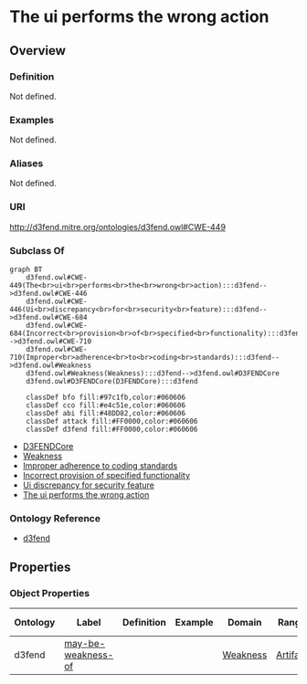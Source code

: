 # The ui performs the wrong action

## Overview

### Definition
Not defined.

### Examples
Not defined.

### Aliases
Not defined.

### URI
http://d3fend.mitre.org/ontologies/d3fend.owl#CWE-449

### Subclass Of
```mermaid
graph BT
    d3fend.owl#CWE-449(The<br>ui<br>performs<br>the<br>wrong<br>action):::d3fend-->d3fend.owl#CWE-446
    d3fend.owl#CWE-446(Ui<br>discrepancy<br>for<br>security<br>feature):::d3fend-->d3fend.owl#CWE-684
    d3fend.owl#CWE-684(Incorrect<br>provision<br>of<br>specified<br>functionality):::d3fend-->d3fend.owl#CWE-710
    d3fend.owl#CWE-710(Improper<br>adherence<br>to<br>coding<br>standards):::d3fend-->d3fend.owl#Weakness
    d3fend.owl#Weakness(Weakness):::d3fend-->d3fend.owl#D3FENDCore
    d3fend.owl#D3FENDCore(D3FENDCore):::d3fend
    
    classDef bfo fill:#97c1fb,color:#060606
    classDef cco fill:#e4c51e,color:#060606
    classDef abi fill:#48DD82,color:#060606
    classDef attack fill:#FF0000,color:#060606
    classDef d3fend fill:#FF0000,color:#060606
```

- [D3FENDCore](/docs/ontology/reference/model/D3FENDCore/D3FENDCore.md)
- [Weakness](/docs/ontology/reference/model/D3FENDCore/Weakness/Weakness.md)
- [Improper adherence to coding standards](/docs/ontology/reference/model/D3FENDCore/Weakness/Improper%20adherence%20to%20coding%20standards/Improper%20adherence%20to%20coding%20standards.md)
- [Incorrect provision of specified functionality](/docs/ontology/reference/model/D3FENDCore/Weakness/Improper%20adherence%20to%20coding%20standards/Incorrect%20provision%20of%20specified%20functionality/Incorrect%20provision%20of%20specified%20functionality.md)
- [Ui discrepancy for security feature](/docs/ontology/reference/model/D3FENDCore/Weakness/Improper%20adherence%20to%20coding%20standards/Incorrect%20provision%20of%20specified%20functionality/Ui%20discrepancy%20for%20security%20feature/Ui%20discrepancy%20for%20security%20feature.md)
- [The ui performs the wrong action](/docs/ontology/reference/model/D3FENDCore/Weakness/Improper%20adherence%20to%20coding%20standards/Incorrect%20provision%20of%20specified%20functionality/Ui%20discrepancy%20for%20security%20feature/The%20ui%20performs%20the%20wrong%20action/The%20ui%20performs%20the%20wrong%20action.md)


### Ontology Reference
- [d3fend](http://d3fend.mitre.org/ontologies/d3fend.owl#)

## Properties
### Object Properties
| Ontology | Label | Definition | Example | Domain | Range | Inverse Of |
|----------|-------|------------|---------|--------|-------|------------|
| d3fend | [may-be-weakness-of](http://d3fend.mitre.org/ontologies/d3fend.owl#may-be-weakness-of) |  |  | [Weakness](/docs/ontology/reference/model/D3FENDCore/Weakness/Weakness.md) | [Artifact](/docs/ontology/reference/model/D3FENDCore/Artifact/Artifact.md) | [may-have-weakness](http://d3fend.mitre.org/ontologies/d3fend.owl#may-have-weakness) |

